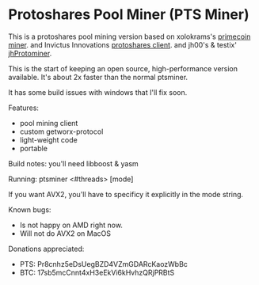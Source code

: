 Protoshares Pool Miner (PTS Miner)
==================================

This is a protoshares pool mining version
based on xolokrams's [primecoin miner](https://github.com/thbaumbach/primecoin).
and Invictus Innovations [protoshares client](https://github.com/InvictusInnovations/ProtoShares).
and jh00's & testix' [jhProtominer](https://github.com/jh000/jhProtominer).

This is the start of keeping an open source, high-performance version
available.  It's about 2x faster than the normal ptsminer.

It has some build issues with windows that I'll fix soon.

Features:
- pool mining client
- custom getworx-protocol
- light-weight code
- portable

Build notes:
you'll need libboost & yasm

Running:
ptsminer <payment-addr> <#threads> [mode]

If you want AVX2, you'll have to specificy it explicitly in the mode string.

Known bugs:
- Is not happy on AMD right now.
- Will not do AVX2 on MacOS

Donations appreciated:
 - PTS: Pr8cnhz5eDsUegBZD4VZmGDARcKaozWbBc
 - BTC: 17sb5mcCnnt4xH3eEkVi6kHvhzQRjPRBtS
